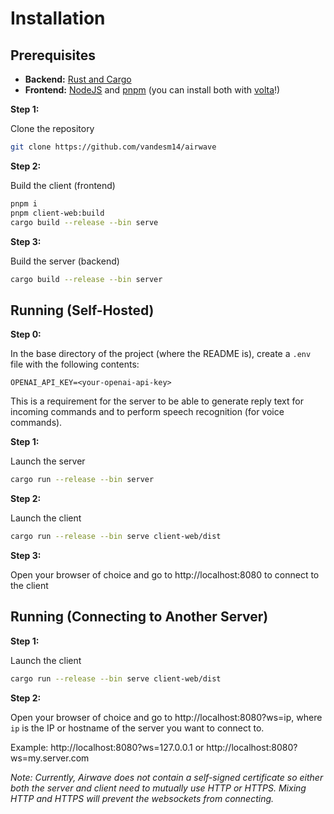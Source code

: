 # Installation

## Prerequisites

- **Backend:** [Rust and Cargo](https://www.rust-lang.org/tools/install)
- **Frontend:** [NodeJS](https://nodejs.org/en/learn/getting-started/how-to-install-nodejs) and [pnpm](https://pnpm.io/installation) (you can install both with [volta](https://volta.sh)!)

**Step 1:**

Clone the repository

```bash
git clone https://github.com/vandesm14/airwave
```

**Step 2:**

Build the client (frontend)

```bash
pnpm i
pnpm client-web:build
cargo build --release --bin serve
```

**Step 3:**

Build the server (backend)

```bash
cargo build --release --bin server
```

## Running (Self-Hosted)

**Step 0:**

In the base directory of the project (where the README is), create a `.env` file with the following contents:

```env
OPENAI_API_KEY=<your-openai-api-key>
```

This is a requirement for the server to be able to generate reply text for incoming commands and to perform speech recognition (for voice commands).

**Step 1:**

Launch the server

```bash
cargo run --release --bin server
```

**Step 2:**

Launch the client

```bash
cargo run --release --bin serve client-web/dist
```

**Step 3:**

Open your browser of choice and go to http://localhost:8080 to connect to the client

## Running (Connecting to Another Server)

**Step 1:**

Launch the client

```bash
cargo run --release --bin serve client-web/dist
```

**Step 2:**

Open your browser of choice and go to http://localhost:8080?ws=ip, where `ip` is the IP or hostname of the server you want to connect to.

Example: http://localhost:8080?ws=127.0.0.1 or http://localhost:8080?ws=my.server.com

<!-- TODO: Remove this when we add SSL -->

_Note: Currently, Airwave does not contain a self-signed certificate so either both the server and client need to mutually use HTTP or HTTPS. Mixing HTTP and HTTPS will prevent the websockets from connecting._

